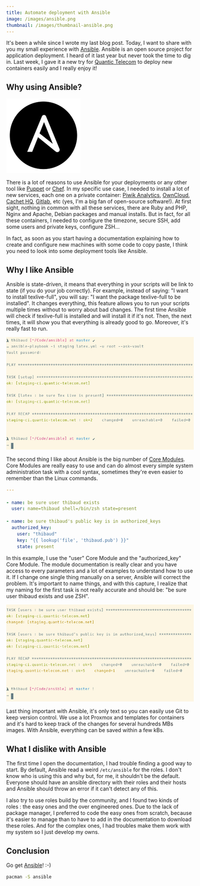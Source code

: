 ```yaml
---
title: Automate deployment with Ansible
image: /images/ansible.png
thumbnail: /images/thumbnail-ansible.png
---
```


It's been a while since I wrote my last blog post. Today, I want to share with you my small experience with [Ansible](http://www.ansible.com/). Ansible is an open source project for application deployment. I heard of it last year but never took the time to dig in. Last week, I gave it a new try for [Quantic Telecom](https://www.quantic-telecom.net) to deploy new containers easily and I really enjoy it!

<!--more-->

## Why using Ansible?

![Ansible is simple IT automation](/images/ansible.png)

There is a lot of reasons to use Ansible for your deployments or any other tool like [Puppet](https://puppetlabs.com/) or [Chef](https://www.chef.io/chef/). In my specific use case, I needed to install a lot of new services, each one on a private container: [Piwik Analytics](https://piwik.org/), [OwnCloud](https://owncloud.org/), [Cachet HQ](https://cachethq.io/), [Gitlab](https://about.gitlab.com/), etc (yes, I'm a big fan of open-source software!). At first sight, nothing in common with all these services, there are Ruby and PHP, Nginx and Apache, Debian packages and manual installs. But in fact, for all these containers, I needed to configure the timezone, secure SSH, add some users and private keys, configure ZSH…

In fact, as soon as you start having a documentation explaining how to create and configure new machines with some code to copy paste, I think you need to look into some deployment tools like Ansible.

## Why I like Ansible

Ansible is state-driven, it means that everything in your scripts will be link to state (if you do your job correctly). For example, instead of saying: "I want to install texlive-full", you will say: "I want the package texlive-full to be installed". It changes everything, this feature allows you to run your scripts multiple times without to worry about bad changes. The first time Ansible will check if texlive-full is installed and will install it if it's not. Then, the next times, it will show you that everything is already good to go. Moreover, it's really fast to run.

![latex-full is already installed, two "ok"s, no "changed"](/images/ansible-ok.jpg)

The second thing I like about Ansible is the big number of [Core Modules](http://docs.ansible.com/ansible/modules_core.html). Core Modules are really easy to use and can do almost every simple system administration task with a cool syntax, sometimes they're even easier to remember than the Linux commands.
```yaml
---

- name: be sure user thibaud exists
  user: name=thibaud shell=/bin/zsh state=present

- name: be sure thibaud's public key is in authorized_keys
  authorized_key:
    user: "thibaud"
    key: "{{ lookup('file', 'thibaud.pub') }}"
    state: present
```

In this example, I use the "user" Core Module and the "authorized_key" Core Module. The module documentation is really clear and you have access to every parameters and a lot of examples to understand how to use it. If I change one single thing manually on a server, Ansible will correct the problem. It's important to name things, and with this capture, I realize that my naming for the first task is not really accurate and should be: "be sure user thibaud exists and use ZSH".

![thibaud is using bash for the staging server, one "ok", one "changed"](/images/ansible-changed.jpg)

Last thing important with Ansible, it's only text so you can easily use Git to keep version control. We use a lot Proxmox and templates for containers and it's hard to keep track of the changes for several hundreds MBs images. With Ansible, everything can be saved within a few kBs.

## What I dislike with Ansible

The first time I open the documentation, I had trouble finding a good way to start. By default, Ansible read a weird `/etc/ansible` for the roles. I don't know who is using this and why but, for me, it shouldn't be the default. Everyone should have an ansible directory with their roles and their hosts and Ansible should throw an error if it can't detect any of this.

I also try to use roles build by the community, and I found two kinds of roles : the easy ones and the over engineered ones. Due to the lack of package manager, I preferred to code the easy ones from scratch, because it's easier to manage than to have to add in the documentation to download these roles. And for the complex ones, I had troubles make them work with my system so I just develop my owns.

## Conclusion

Go get [Ansible](http://www.ansible.com/)! :-)
```bash
pacman -S ansible
```
